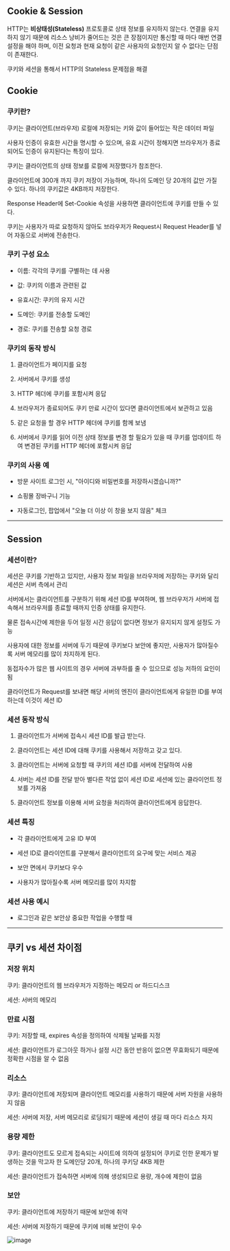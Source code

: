 ## Cookie & Session

 HTTP는 **비상태성(Stateless)** 프로토콜로 상태 정보를 유지하지 않는다. 연결을 유지하지 않기 때문에 리소스 낭비가 줄어드는 것은 큰 장점이지만
 통신할 때 마다 매번 연결 설정을 해야 하며, 이전 요청과 현재 요청이 같은 사용자의 요청인지 알 수 없다는 단점이 존재한다.
 
 쿠키와 세션을 통해서 HTTP의 Stateless 문제점을 해결
 
## Cookie

### 쿠키란?

 쿠키는 클라이언트(브라우저) 로컬에 저장되는 키와 값이 들어있는 작은 데이터 파일
 
 사용자 인증이 유효한 시간을 명시할 수 있으며, 유효 시간이 정해지면 브라우저가 종료되어도 인증이 유지된다는 특징이 있다.
 
 쿠키는 클라이언트의 상태 정보를 로컬에 저장했다가 참조한다.
 
 클라이언트에 300개 까지 쿠키 저장이 가능하며, 하나의 도메인 당 20개의 값만 가질 수 있다. 하나의 쿠키값은 4KB까지 저장한다.
 
 Response Header에 Set-Cookie 속성을 사용하면 클라이언트에 쿠키를 만들 수 있다.
 
 쿠키는 사용자가 따로 요청하지 않아도 브라우저가 Request시 Request Header를 넣어 자동으로 서버에 전송한다.
 
### 쿠키 구성 요소

 - 이름: 각각의 쿠키를 구별하는 데 사용
 
 - 값: 쿠키의 이름과 관련된 값
 
 - 유효시간: 쿠키의 유지 시간
 
 - 도메인: 쿠키를 전송할 도메인
 
 - 경로: 쿠키를 전송할 요청 경로
 
### 쿠키의 동작 방식

 1. 클라이언트가 페이지를 요청
 
 2. 서버에서 쿠키를 생성
 
 3. HTTP 헤더에 쿠키를 포함시켜 응답
 
 4. 브라우저가 종료되어도 쿠키 만료 시간이 있다면 클라이언트에서 보관하고 있음
 
 5. 같은 요청을 할 경우 HTTP 헤더에 쿠키를 함께 보냄
 
 6. 서버에서 쿠키를 읽어 이전 상태 정보를 변경 할 필요가 있을 때 쿠키를 업데이트 하여 변경된 쿠키를 HTTP 헤더에 포함시켜 응답
 
### 쿠키의 사용 예

 - 방문 사이트 로그인 시, "아이디와 비밀번호를 저장하시겠습니까?"
 
 - 쇼핑몰 장바구니 기능
 
 - 자동로그인, 팝업에서 "오늘 더 이상 이 창을 보지 않음" 체크
 
- - - 

## Session

### 세션이란?

 세션은 쿠키를 기반하고 있지만, 사용자 정보 파일을 브라우저에 저장하는 쿠키와 달리 세션은 서버 측에서 관리
 
 서버에서는 클라이언트를 구분하기 위해 세션 ID를 부여하며, 웹 브라우저가 서버에 접속해서 브라우저를 종료할 때까지 인증 상태를 유지한다.
 
 물론 접속시간에 제한을 두어 일정 시간 응답이 없다면 정보가 유지되지 않게 설정도 가능
 
 사용자에 대한 정보를 서버에 두기 때문에 쿠키보다 보안에 좋지만, 사용자가 많아질수록 서버 메모리를 많이 차지하게 된다.
 
 동접자수가 많은 웹 사이트의 경우 서버에 과부하를 줄 수 있으므로 성능 저하의 요인이 됨
 
 클라이언트가 Request를 보내면 해당 서버의 엔진이 클라이언트에게 유일한 ID를 부여하는데 이것이 세션 ID
 
### 세션 동작 방식

 1. 클라이언트가 서버에 접속시 세션 ID를 발급 받는다.
 
 2. 클라이언트는 세션 ID에 대해 쿠키를 사용해서 저장하고 갖고 있다.
 
 3. 클라이언트는 서버에 요청할 때 쿠키의 세션 ID를 서버에 전달하여 사용
 
 4. 서버는 세션 ID를 전달 받아 별다른 작업 없이 세션 ID로 세션에 있는 클라이언트 정보를 가져옴
 
 5. 클라이언트 정보를 이용해 서버 요청을 처리하여 클라이언트에게 응답한다.
 
### 세션 특징

 - 각 클라이언트에게 고유 ID 부여
 
 - 세션 ID로 클라이언트를 구분해서 클라이언트의 요구에 맞는 서비스 제공
 
 - 보안 면에서 쿠키보다 우수
 
 - 사용자가 많아질수록 서버 메모리를 많이 차지함
 
### 세션 사용 예시

 - 로그인과 같은 보안상 중요한 작업을 수행할 때

- - -

## 쿠키 vs 세션 차이점

### 저장 위치
 
  쿠키: 클라이언트의 웹 브라우저가 지정하는 메모리 or 하드디스크
  
  세션: 서버의 메모리
  
### 만료 시점

  쿠키: 저장할 때, expires 속성을 정의하여 삭제될 날짜를 지정
  
  세션: 클라이언트가 로그아웃 하거나 설정 시간 동안 반응이 없으면 무효화되기 때문에 정확한 시점을 알 수 없음
  
### 리소스

  쿠키: 클라이언트에 저장되며 클라이언트 메모리를 사용하기 때문에 서버 자원을 사용하지 않음
  
  세션: 서버에 저장, 서버 메모리로 로딩되기 때문에 세션이 생길 때 마다 리소스 차지
  
### 용량 제한

  쿠키: 클라이언트도 모르게 접속되는 사이트에 의하여 설정되어 쿠키로 인한 문제가 발생하는 것을 막고자 한 도메인당 20개, 하나의 쿠키당 4KB 제한
  
  세션: 클라이언트가 접속하면 서버에 의해 생성되므로 용량, 개수에 제한이 없음
 
### 보안

  쿠키: 클라이언트에 저장하기 때문에 보안에 취약
  
  세션: 서버에 저장하기 때문에 쿠키에 비해 보안이 우수

 ![image](https://user-images.githubusercontent.com/32594290/101195272-880bab00-36a2-11eb-8206-682b098b48f6.png)

 
 
 
 

